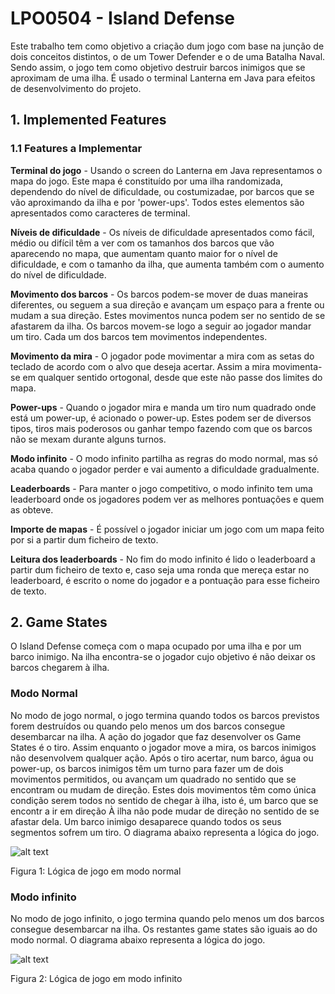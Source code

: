 # LPO0504 - Island Defense 

Este trabalho tem como objetivo a criação dum jogo com base na junção de dois conceitos distintos, o de um Tower Defender e o de uma Batalha Naval. Sendo assim, o jogo tem como objetivo destruir barcos inimigos que se aproximam de uma ilha. É usado o terminal Lanterna em Java para efeitos de desenvolvimento do projeto. 

## 1. Implemented Features

### 1.1 Features a Implementar

**Terminal do jogo** - Usando o screen do Lanterna em Java representamos o mapa do jogo. Este mapa é constituído por uma ilha randomizada, dependendo do nível de dificuldade, ou costumizadae, por barcos que se vão aproximando da ilha e por 'power-ups'. Todos estes elementos são apresentados como caracteres de terminal.

**Níveis de dificuldade** - Os níveis de dificuldade apresentados como fácil, médio ou difícil têm a ver com os tamanhos dos barcos que vão aparecendo no mapa, que aumentam quanto maior for o nível de dificuldade, e com o tamanho da ilha, que aumenta também com o aumento do nível de dificuldade.

**Movimento dos barcos** - Os barcos podem-se mover de duas maneiras diferentes, ou seguem a sua direção e avançam um espaço para a frente ou mudam a sua direção. Estes movimentos nunca podem ser no sentido de se afastarem da ilha. Os barcos movem-se logo a seguir ao jogador mandar um tiro. Cada um dos barcos tem movimentos independentes.

**Movimento da mira** - O jogador pode movimentar a mira com as setas do teclado de acordo com o alvo que deseja acertar. Assim a mira movimenta-se em qualquer sentido ortogonal, desde que este não passe dos limites do mapa.

**Power-ups** - Quando o jogador mira e manda um tiro num quadrado onde está um power-up, é acionado o power-up. Estes podem ser de diversos tipos, tiros mais poderosos ou ganhar tempo fazendo com que os barcos não se mexam durante alguns turnos.

**Modo infinito** - O modo infinito partilha as regras do modo normal, mas só acaba quando o jogador perder e vai aumento a dificuldade gradualmente.

**Leaderboards** - Para manter o jogo competitivo, o modo infinito tem uma leaderboard onde os jogadores podem ver as melhores pontuações e quem as obteve.

**Importe de mapas** - É possível o jogador iniciar um jogo com um mapa feito por si a partir dum ficheiro de texto.

**Leitura dos leaderboards** - No fim do modo infinito é lido o leaderboard a partir dum ficheiro de texto e, caso seja uma ronda que mereça estar no leaderboard, é escrito o nome do jogador e a pontuação para esse ficheiro de texto.



## 2. Game States

O Island Defense começa com o mapa ocupado por uma ilha e por um barco inimigo. Na ilha encontra-se o jogador cujo objetivo é não deixar os barcos chegarem à ilha.

### Modo Normal

No modo de jogo normal, o jogo termina quando todos os barcos previstos forem destruídos ou quando pelo menos um dos barcos consegue desembarcar na ilha. A ação do jogador que faz desenvolver os Game States é o tiro. Assim enquanto o jogador move a mira, os barcos inimigos não desenvolvem qualquer ação. Após o tiro acertar, num barco, água ou power-up, os barcos inimigos têm um turno para fazer um de dois movimentos permitidos, ou avançam um quadrado no sentido que se encontram ou mudam de direção. Estes dois movimentos têm como única condição serem todos no sentido de chegar à ilha, isto é, um barco que se encontr a ir em direção À ilha não pode mudar de direção no sentido de se afastar dela. Um barco inimigo desaparece quando todos os seus segmentos sofrem um tiro. O diagrama abaixo representa a lógica do jogo. 

![alt text](https://github.com/FEUP-LDTS-2021/ldts-project-assignment-g0504/blob/main/docs/GameStatesLPO.png?raw=true) 

Figura 1: Lógica de jogo em modo normal 


### Modo infinito

No modo de jogo infinito, o jogo termina quando pelo menos um dos barcos consegue desembarcar na ilha. Os restantes game states são iguais ao do modo normal. O diagrama abaixo representa a lógica do jogo. 

![alt text](https://github.com/FEUP-LDTS-2021/ldts-project-assignment-g0504/blob/main/docs/GameStatesLPOMI.png?raw=true) 

Figura 2: Lógica de jogo em modo infinito

